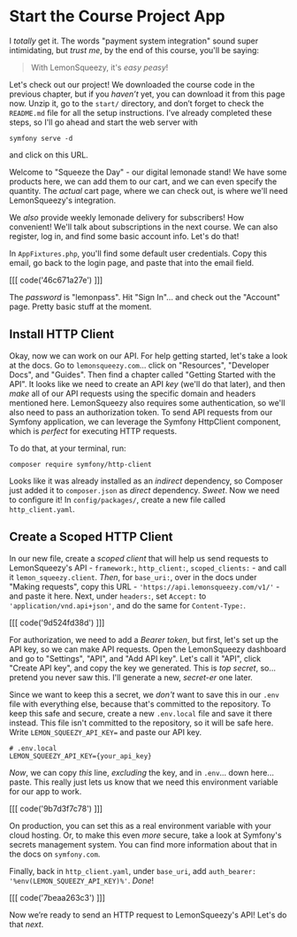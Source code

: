 # Start the Course Project App

I *totally* get it. The words "payment system integration" sound super
intimidating, but *trust me*, by the end of this course, you'll be saying:

> With LemonSqueezy, it's *easy peasy*!

Let's check out our project! We downloaded the course code in the previous
chapter, but if you *haven’t* yet, you can download it from this page now. Unzip
it, go to the `start/` directory, and don’t forget to check the `README.md` file
for all the setup instructions. I’ve already completed these steps, so I'll go
ahead and start the web server with

```terminal
symfony serve -d
```

and click on this URL.

Welcome to "Squeeze the Day" - our digital lemonade stand! We have some products
here, we can add them to our cart, and we can even specify the quantity. The
*actual* cart page, where we can check out, is where we'll need LemonSqueezy's
integration.

We *also* provide weekly lemonade delivery for subscribers! How convenient!
We'll talk about subscriptions in the next course. We can also register, log in,
and find some basic account info. Let's do that!

In `AppFixtures.php`, you'll find some default user credentials. Copy this
email, go back to the login page, and paste that into the email field. 

[[[ code('46c671a27e') ]]]

The *password* is "lemonpass". Hit "Sign In"... and check out the "Account" page.
Pretty basic stuff at the moment.

## Install HTTP Client

Okay, now we can work on our API. For help getting started, let's take a look at
the docs. Go to `lemonsqueezy.com`... click on "Resources", "Developer Docs",
and "Guides". Then find a chapter called "Getting Started with the API". It
looks like we need to create an API *key* (we'll do that later), and then *make*
all of our API requests using the specific domain and headers mentioned here.
LemonSqueezy also requires some authentication, so we'll also need to pass an
authorization token. To send API requests from our Symfony application, we can
leverage the Symfony HttpClient component, which is *perfect* for executing HTTP
requests.

To do that, at your terminal, run:

```terminal
composer require symfony/http-client
```

Looks like it was already installed as an *indirect* dependency, so Composer
just added it to `composer.json` as *direct* dependency. *Sweet*. Now we need to
configure it! In `config/packages/`, create a new file called
`http_client.yaml`.

## Create a Scoped HTTP Client

In our new file, create a *scoped client* that will help us send requests to
LemonSqueezy's API - `framework:`, `http_client:`, `scoped_clients:` - and call
it `lemon_squeezy.client`. *Then*, for `base_uri:`, over in the docs under
"Making requests", copy this URL - `'https://api.lemonsqueezy.com/v1/'` - and
paste it here. Next, under `headers:`, set `Accept:` to
`'application/vnd.api+json'`, and do the same for `Content-Type:`.

[[[ code('9d524fd38d') ]]]

For authorization, we need to add a *Bearer token*, but first, let's set up the
API key, so we can make API requests. Open the LemonSqueezy dashboard and go
to "Settings", "API", and "Add API key". Let's call it "API", click "Create API
key", and copy the key we generated. This is *top secret*, so... pretend you
never saw this. I'll generate a new, *secret-er* one later.

Since we want to keep this a secret, we *don't* want to save this in our `.env`
file with everything else, because that's committed to the repository. To keep
this safe and secure, create a new `.env.local` file and save it there instead.
This file isn't committed to the repository, so it will be safe here.
Write `LEMON_SQUEEZY_API_KEY=` and paste our API key. 

```dotenv
# .env.local
LEMON_SQUEEZY_API_KEY={your_api_key}
```

*Now*, we can copy *this* line, *excluding* the key, and in `.env`... down here... paste. This really
just lets us know that we need this environment variable for our app to work.

[[[ code('9b7d3f7c78') ]]]

On production, you can set this as a real environment variable with your
cloud hosting. Or, to make this even *more* secure, take a look at
Symfony's secrets management system. You can find more information about that in
the docs on `symfony.com`.

Finally, back in `http_client.yaml`, under `base_uri`, add
`auth_bearer: '%env(LEMON_SQUEEZY_API_KEY)%'`. *Done*!

[[[ code('7beaa263c3') ]]]

Now we’re ready to send an HTTP request to LemonSqueezy's API! Let's do that
*next*.
